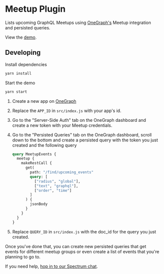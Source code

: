 # Meetup Plugin

Lists upcoming GraphQL Meetups using [OneGraph's](https://onegraph.com) Meetup integration and persisted queries.

View the [demo](https://onegraph.github.io/onegraph-meetup-plugin/).

## Developing

Install dependencies

```sh
yarn install
```

Start the demo
```sh
yarn start
```

1. Create a new app on [OneGraph](https://onegraph.com)
2. Replace the `APP_ID` in `src/index.js` with your app's id.
3. Go to the "Server-Side Auth" tab on the OneGraph dashboard and create a new token with your Meetup credentials.
4. Go to the "Persisted Queries" tab on the OneGraph dashboard, scroll down to the bottom and create a persisted query with the token you just created and the following query

    ```graphql
    query MeetupEvents {
      meetup {
        makeRestCall {
          get(
            path: "/find/upcoming_events"
            query: [
              ["radius", "global"],
              ["text", "graphql"],
              ["order", "time"]
            ]
          ) {
            jsonBody
          }
        }
      }
    }
    ```
5. Replace `QUERY_ID` in `src/index.js` with the doc_id for the query you just created.

Once you've done that, you can create new persisted queries that get events for different meetup groups or even create a list of events that you're planning to go to.

If you need help, [hop in to our Spectrum chat](https://www.onegraph.com/chat).
